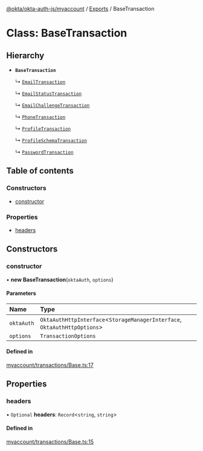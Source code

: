 [@okta/okta-auth-js/myaccount](../README.md) / [Exports](../modules.md) / BaseTransaction

# Class: BaseTransaction

## Hierarchy

- **`BaseTransaction`**

  ↳ [`EmailTransaction`](EmailTransaction.md)

  ↳ [`EmailStatusTransaction`](EmailStatusTransaction.md)

  ↳ [`EmailChallengeTransaction`](EmailChallengeTransaction.md)

  ↳ [`PhoneTransaction`](PhoneTransaction.md)

  ↳ [`ProfileTransaction`](ProfileTransaction.md)

  ↳ [`ProfileSchemaTransaction`](ProfileSchemaTransaction.md)

  ↳ [`PasswordTransaction`](PasswordTransaction.md)

## Table of contents

### Constructors

- [constructor](BaseTransaction.md#constructor)

### Properties

- [headers](BaseTransaction.md#headers)

## Constructors

### constructor

• **new BaseTransaction**(`oktaAuth`, `options`)

#### Parameters

| Name | Type |
| :------ | :------ |
| `oktaAuth` | `OktaAuthHttpInterface`<`StorageManagerInterface`, `OktaAuthHttpOptions`\> |
| `options` | `TransactionOptions` |

#### Defined in

[myaccount/transactions/Base.ts:17](https://github.com/okta/okta-auth-js/blob/master/lib/myaccount/transactions/Base.ts#L17)

## Properties

### headers

• `Optional` **headers**: `Record`<`string`, `string`\>

#### Defined in

[myaccount/transactions/Base.ts:15](https://github.com/okta/okta-auth-js/blob/master/lib/myaccount/transactions/Base.ts#L15)
